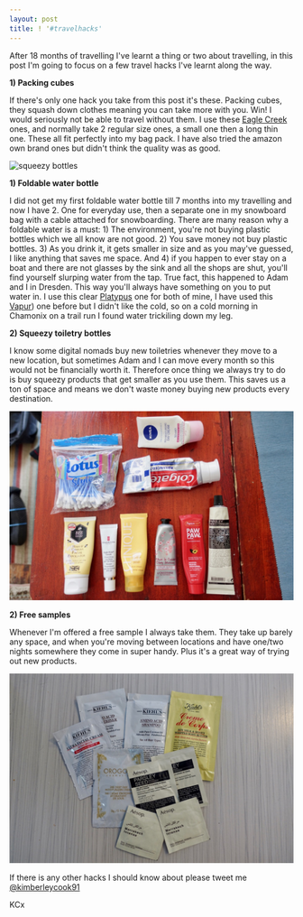 ```yaml
---
layout: post
title: ! '#travelhacks'
---
```


After 18 months of travelling I've learnt a thing or two about travelling, in this post I'm going to focus on a few travel hacks I've learnt along the way.

**1) Packing cubes**

If there's only one hack you take from this post it's these. Packing cubes, they squash down clothes meaning you can take more with you. Win! I would seriously not be able to travel without them. I use these [Eagle Creek](https://www.amazon.co.uk/Eagle-Creek-Pack-Cube-Black/dp/B00F9S85CS/ref=sr_1_1?ie=UTF8&qid=1509475368&sr=8-1&keywords=eagle+creek+packing+cube) ones, and normally take 2 regular size ones, a small one then a long thin one. These all fit perfectly into my bag pack. I have also tried the amazon own brand ones but didn't think the quality was as good.

![squeezy bottles](/images/travel-hacks/pacing-cubes.jpg)

**1) Foldable water bottle**

I did not get my first foldable water bottle till 7 months into my travelling and now I have 2. One for everyday use, then a separate one in my snowboard bag with a cable attached for snowboarding. There are many reason why a foldable water is a must: 1) The environment, you're not buying plastic bottles which we all know are not good. 2) You save money not buy plastic bottles. 3) As you drink it, it gets smaller in size and as you may've guessed, I like anything that saves me space. And 4) if you happen to ever stay on a boat and there are not glasses by the sink and all the shops are shut, you'll find yourself slurping water from the tap. True fact, this happened to Adam and I in Dresden. This way you'll always have something on you to put water in. I use this clear [Platypus]( https://www.amazon.co.uk/Platypus-Soft-Push-Pull-Bottle-Waves/dp/B0198Q2090/ref=sr_1_1?ie=UTF8&qid=1509564920&sr=8-1&keywords=platypus%2Bwater%2Bbottle&th=1) one for both of mine, I have used this [Vapur](https://www.amazon.co.uk/Vapur-Element-Reusable-Water-Bottle/dp/B007UU6JI0/ref=sr_1_2?s=sports&ie=UTF8&qid=1509564963&sr=1-2&keywords=vapur+water+bottle)) one before but I didn't like the cold, so on a cold morning in Chamonix on a trail run I found water trickiling down my leg.

**2) Squeezy toiletry bottles**

I know some digital nomads buy new toiletries whenever they move to a new location, but sometimes Adam and I can move every month so this would not be financially worth it. Therefore once thing we always try to do is buy squeezy products that get smaller as you use them. This saves us a ton of space and means we don't waste money buying new products every destination.

![squeezy bottles](/images/travel-hacks/squeezy-bottles.jpg)


**2) Free samples**

Whenever I'm offered a free sample I always take them. They take up barely any space, and when you're moving between locations and have one/two nights somewhere they come in super handy. Plus it's a great way of trying out new products.

![free samples](/images/travel-hacks/samples.jpg)

If there is any other hacks I should know about please tweet me [@kimberleycook91](https://twitter.com/kimberleycook91/)

KCx
